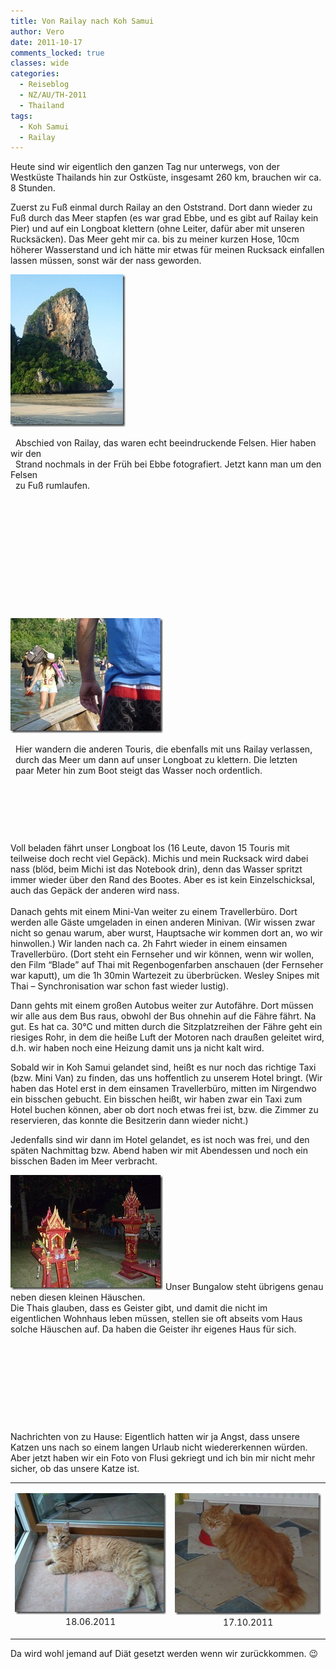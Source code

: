 ```yaml
---
title: Von Railay nach Koh Samui
author: Vero
date: 2011-10-17
comments_locked: true
classes: wide
categories:
  - Reiseblog
  - NZ/AU/TH-2011
  - Thailand
tags:
  - Koh Samui
  - Railay
---
```


<p>Heute sind wir eigentlich den ganzen Tag nur unterwegs, von der Westküste Thailands hin zur Ostküste, insgesamt 260 km, brauchen wir ca. 8 Stunden.</p>  <p>Zuerst zu Fuß einmal durch Railay an den Oststrand. Dort dann wieder zu Fuß durch das Meer stapfen (es war grad Ebbe, und es gibt auf Railay kein Pier) und auf ein Longboat klettern (ohne Leiter, dafür aber mit unseren Rucksäcken). Das Meer geht mir ca. bis zu meiner kurzen Hose, 10cm höherer Wasserstand und ich hätte mir etwas für meinen Rucksack einfallen lassen müssen, sonst wär der nass geworden.</p>  <p><a href="/assets/images/2011/10/P1000602.jpg"><img src="/assets/images/2011/10/P1000602_thumb.jpg" width="184" height="244" alt="P1000602" border="0" /></a>&#160; </p>  <p>&#160; Abschied von Railay, das waren echt beeindruckende Felsen. Hier haben wir den&#160; <br />&#160; Strand nochmals in der Früh bei Ebbe fotografiert. Jetzt kann man um den Felsen     <br />&#160; zu Fuß rumlaufen.     <br />    <br />    <br />    <br />    <br />    <br />    <br />    <br />    <br />    <br />    <br />    <br />    <br /><a href="/assets/images/2011/10/P1000604.jpg"><img src="/assets/images/2011/10/P1000604_thumb.jpg" width="244" height="184" alt="P1000604" border="0" /></a>&#160;</p>  <p>&#160; Hier wandern die anderen Touris, die ebenfalls mit uns Railay verlassen,    <br />&#160; durch das Meer um dann auf unser Longboat zu klettern. Die letzten     <br />&#160; paar Meter hin zum Boot steigt das Wasser noch ordentlich.</p>  <p>&#160;</p>  <p>&#160;</p>  <p>&#160;</p>  <p>Voll beladen fährt unser Longboat los (16 Leute, davon 15 Touris mit teilweise doch recht viel Gepäck). Michis und mein Rucksack wird dabei nass (blöd, beim Michi ist das Notebook drin), denn das Wasser spritzt immer wieder über den Rand des Bootes. Aber es ist kein Einzelschicksal, auch das Gepäck der anderen wird nass.&#160; <br />    <br />Danach gehts mit einem Mini-Van weiter zu einem Travellerbüro. Dort werden alle Gäste umgeladen in einen anderen Minivan. (Wir wissen zwar nicht so genau warum, aber wurst, Hauptsache wir kommen dort an, wo wir hinwollen.) Wir landen nach ca. 2h Fahrt wieder in einem einsamen Travellerbüro. (Dort steht ein Fernseher und wir können, wenn wir wollen, den Film “Blade” auf Thai mit Regenbogenfarben anschauen (der Fernseher war kaputt), um die 1h 30min Wartezeit zu überbrücken. Wesley Snipes mit Thai – Synchronisation war schon fast wieder lustig). </p>  <p>Dann gehts mit einem großen Autobus weiter zur Autofähre. Dort müssen wir alle aus dem Bus raus, obwohl der Bus ohnehin auf die Fähre fährt. Na gut. Es hat ca. 30°C und mitten durch die Sitzplatzreihen der Fähre geht ein riesiges Rohr, in dem die heiße Luft der Motoren nach draußen geleitet wird, d.h. wir haben noch eine Heizung damit uns ja nicht kalt wird.</p>  <p>Sobald wir in Koh Samui gelandet sind, heißt es nur noch das richtige Taxi (bzw. Mini Van) zu finden, das uns hoffentlich zu unserem Hotel bringt. (Wir haben das Hotel erst in dem einsamen Travellerbüro, mitten im Nirgendwo ein bisschen gebucht. Ein bisschen heißt, wir haben zwar ein Taxi zum Hotel buchen können, aber ob dort noch etwas frei ist, bzw. die Zimmer zu reservieren, das konnte die Besitzerin dann wieder nicht.)</p>  <p>Jedenfalls sind wir dann im Hotel gelandet, es ist noch was frei, und den späten Nachmittag bzw. Abend haben wir mit Abendessen und noch ein bisschen Baden im Meer verbracht.</p>  <p><a href="/assets/images/2011/10/P1000614.jpg"><img src="/assets/images/2011/10/P1000614_thumb.jpg" width="244" height="184" alt="P1000614" border="0" /></a> Unser Bungalow steht übrigens genau neben diesen kleinen Häuschen.&#160; <br />Die Thais glauben, dass es Geister gibt, und damit die nicht im     <br />eigentlichen Wohnhaus leben müssen, stellen sie oft abseits vom Haus     <br />solche Häuschen auf. Da haben die Geister ihr eigenes Haus für sich.     <br />    <br /></p>  <p>&#160;</p>  <p>&#160;</p>  <p>&#160;</p>  <p>&#160;</p>  <p>Nachrichten von zu Hause: Eigentlich hatten wir ja Angst, dass unsere Katzen uns nach so einem langen Urlaub nicht wiedererkennen würden. Aber jetzt haben wir ein Foto von Flusi gekriegt und ich bin mir nicht mehr sicher, ob das unsere Katze ist.</p>  <table border="0" cellspacing="0" cellpadding="2" width="668"><tbody>     <tr>       <td valign="top" width="340">         <p align="center"><a href="/assets/images/2011/10/flusi_0618.jpg"><img src="/assets/images/2011/10/flusi_0618_thumb.jpg" width="258" height="194" alt="flusi_0618" border="0" /></a>            <br />18.06.2011</p>       </td>        <td valign="top" width="326">         <p align="center"><a href="/assets/images/2011/10/flusi_1017.jpg"><img src="/assets/images/2011/10/flusi_1017_thumb.jpg" width="244" height="195" alt="flusi_1017" border="0" /></a>            <br />17.10.2011</p>       </td>     </tr>   </tbody></table>    <p>Da wird wohl jemand auf Diät gesetzt werden wenn wir zurückkommen. 😉</p>
